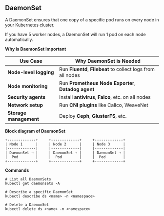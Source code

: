 ## DaemonSet

A DaemonSet ensures that one copy of a specific pod runs on every node in your Kubernetes cluster.

If you have 5 worker nodes, a DaemonSet will run 1 pod on each node automatically.

**Why is DaemonSet Important**

| Use Case               | Why DaemonSet is Needed                                      |
| ---------------------- | ------------------------------------------------------------ |
| **Node-level logging** | Run **Fluentd**, **Filebeat** to collect logs from all nodes |
| **Node monitoring**    | Run **Prometheus Node Exporter**, **Datadog agent**          |
| **Security agents**    | Install **antivirus**, **Falco**, etc. on all nodes          |
| **Network setup**      | Run **CNI plugins** like Calico, WeaveNet                    |
| **Storage management** | Deploy **Ceph**, **GlusterFS**, etc.                         |

**Block diagram of DaemonSet**

```
+-------------+     +-------------+     +-------------+
| Node 1      |     | Node 2      |     | Node 3      |
|-------------|     |-------------|     |-------------|
| DaemonSet → |     | DaemonSet → |     | DaemonSet → |
|  Pod        |     |  Pod        |     |  Pod        |
+-------------+     +-------------+     +-------------+

```

**Commands**
```
# List all DaemonSets
kubectl get daemonsets -A

# Describe a specific DaemonSet
kubectl describe ds <name> -n <namespace>

# Delete a DaemonSet
kubectl delete ds <name> -n <namespace>
```